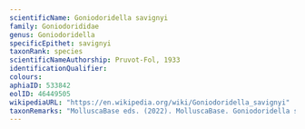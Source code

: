 ```yaml
---
scientificName: Goniodoridella savignyi
family: Goniodorididae
genus: Goniodoridella
specificEpithet: savignyi
taxonRank: species
scientificNameAuthorship: Pruvot-Fol, 1933
identificationQualifier: 
colours:
aphiaID: 533842
eolID: 46449505
wikipediaURL: "https://en.wikipedia.org/wiki/Goniodoridella_savignyi"
taxonRemarks: "MolluscaBase eds. (2022). MolluscaBase. Goniodoridella savignyi Pruvot-Fol, 1933. Accessed through: World Register of Marine Species at: https://www.marinespecies.org/aphia.php?p=taxdetails&id=533842 on 2022-02-24"
---
```

